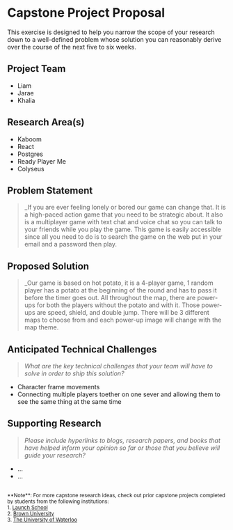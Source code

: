 # Capstone Project Proposal

This exercise is designed to help you narrow the scope of your research down to a well-defined problem whose solution you can reasonably derive over the course of the next five to six weeks. 


## Project Team
* Liam
* Jarae
* Khalia
  
## Research Area(s)
* Kaboom
* React
* Postgres
* Ready Player Me
* Colyseus

## Problem Statement
>_If you are ever feeling lonely or bored our game can change that. It is a high-paced action game that you need to be strategic about.  It also is a multiplayer game with text chat and voice chat so you can talk to your friends while you play the game. This game is easily accessible since all you need to do is to search the game on the web put in your email and a password then play. 

## Proposed Solution
> _Our game is based on hot potato, it is a 4-player game, 1 random player has a potato at the beginning of the round and has to pass it before the timer goes out. All throughout the map, there are power-ups for both the players without the potato and with it. Those power-ups are speed, shield, and double jump. There will be 3 different maps to choose from and each power-up image will change with the map theme. 

## Anticipated Technical Challenges
> _What are the key technical challenges that your team will have to solve in order to ship this solution?_
* Character frame movements
* Connecting multiple players toether on one sever and allowing them to see the same thing at the same time 


## Supporting Research
> _Please include hyperlinks to blogs, research papers, and books that have helped inform your opinion so far or those that you believe will guide your research?_
* ...
* ...

##
<sup>
  **Note**: For more capstone research ideas, check out prior capstone projects completed by students from the following institutions:
  <br />
  1. <a href="https://launchschool.com/capstone#capstone-projects">Launch School</a>
  <br />
  2. <a href="https://cs.brown.edu/research/pubs/theses/capstones/">Brown University</a>
  <br />
  3. <a href="https://uwaterloo.ca/capstone-design/2017-software-capstone-design-projects">The University of Waterloo</a>
